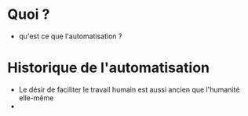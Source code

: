 <!-- .slide: data-state="nologo-slide" style="text-align: center" -->
# Quoi ?

* qu'est ce que l'automatisation ?

<!-- .slide: data-state="nologo-slide" style="text-align: center" -->
# Historique de l'automatisation 

* Le désir de faciliter le travail humain est aussi ancien que l'humanité elle-même
* 
